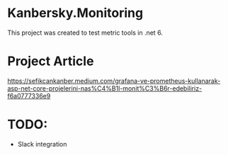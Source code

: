 # Kanbersky.Monitoring
  This project was created to test metric tools in .net 6.

# Project Article
https://sefikcankanber.medium.com/grafana-ve-prometheus-kullanarak-asp-net-core-projelerini-nas%C4%B1l-monit%C3%B6r-edebiliriz-f6a0777336e9

# TODO:
- Slack integration
